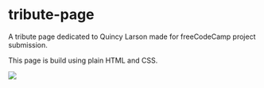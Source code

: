 # tribute-page

A tribute page dedicated to Quincy Larson made for freeCodeCamp project submission.

This page is build using plain HTML and CSS.

<img src = "src/images/project-image.png">
